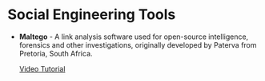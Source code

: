 # Social Engineering Tools
* **Maltego** - A link analysis software used for open-source intelligence, forensics and other investigations, originally developed by Paterva from Pretoria, South Africa.

  [Video Tutorial](https://www.youtube.com/watch?v=kmOIhvsklv8)
